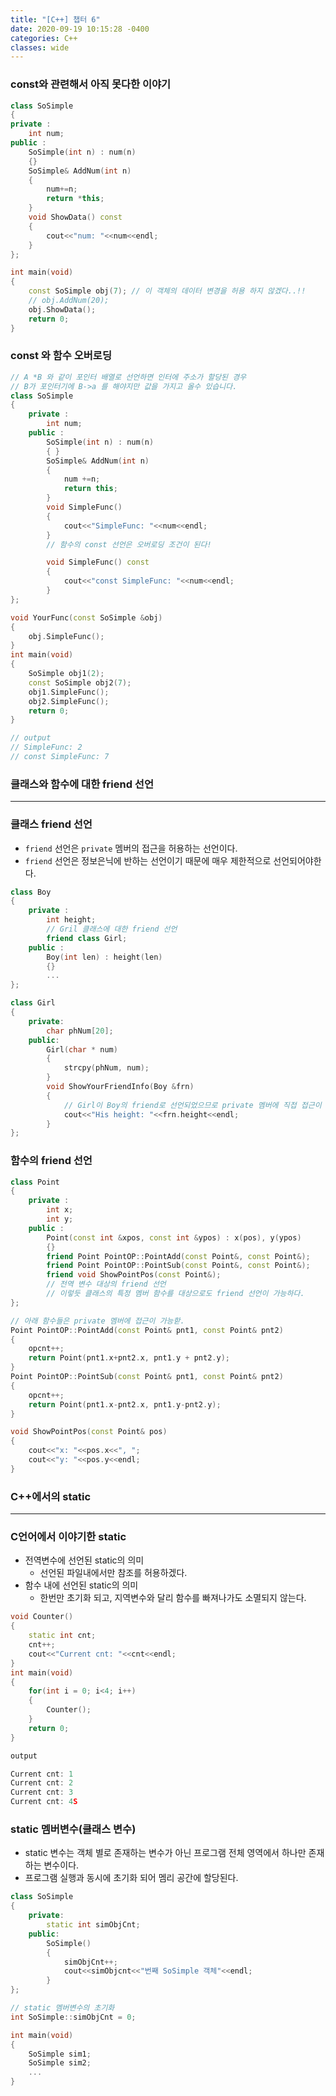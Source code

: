 ```yaml
---
title: "[C++] 챕터 6"
date: 2020-09-19 10:15:28 -0400
categories: C++
classes: wide
---
```


### const와 관련해서 아직 못다한 이야기

```cpp
class SoSimple
{
private :
    int num;
public :
    SoSimple(int n) : num(n)
    {}
    SoSimple& AddNum(int n)
    {
        num+=n;
        return *this;
    }
    void ShowData() const
    {
        cout<<"num: "<<num<<endl;
    }
};

int main(void)
{
    const SoSimple obj(7); // 이 객체의 데이터 변경을 허용 하지 않겠다..!!
    // obj.AddNum(20);
    obj.ShowData();
    return 0;
}
```

### const 와 함수 오버로딩

```cpp
// A *B 와 같이 포인터 배열로 선언하면 인터에 주소가 할당된 경우
// B가 포인터기에 B->a 를 해야지만 값을 가지고 올수 있습니다.
class SoSimple
{
    private :
        int num;
    public :
        SoSimple(int n) : num(n)
        { }
        SoSimple& AddNum(int n)
        {
            num +=n;
            return this;
        }
        void SimpleFunc()
        {
            cout<<"SimpleFunc: "<<num<<endl;
        }
        // 함수의 const 선언은 오버로딩 조건이 된다!

        void SimpleFunc() const
        {
            cout<<"const SimpleFunc: "<<num<<endl;
        }
};

void YourFunc(const SoSimple &obj)
{
    obj.SimpleFunc();
}
int main(void)
{
    SoSimple obj1(2);
    const SoSimple obj2(7);
    obj1.SimpleFunc();
    obj2.SimpleFunc();
    return 0;
}

// output
// SimpleFunc: 2
// const SimpleFunc: 7
```

### 클래스와 함수에 대한 friend 선언
---

### 클래스 friend 선언

- ``friend`` 선언은 ``private`` 멤버의 접근을 허용하는 선언이다.
- ``friend`` 선언은 정보은닉에 반하는 선언이기 때문에 매우 제한적으로 선언되어야한다.

```cpp
class Boy
{
    private :
        int height;
        // Gril 클래스에 대한 friend 선언
        friend class Girl;
    public :
        Boy(int len) : height(len)
        {}
        ...
};

class Girl
{
    private:
        char phNum[20];
    public:
        Girl(char * num)
        {
            strcpy(phNum, num);
        }
        void ShowYourFriendInfo(Boy &frn)
        {
            // Girl이 Boy의 friend로 선언되었으므로 private 멤버에 직접 접근이 가능하다.
            cout<<"His height: "<<frn.height<<endl;
        }
};
```

### 함수의 friend 선언

```cpp
class Point
{
    private :
        int x;
        int y;
    public :
        Point(const int &xpos, const int &ypos) : x(pos), y(ypos)
        {}
        friend Point PointOP::PointAdd(const Point&, const Point&);
        friend Point PointOP::PointSub(const Point&, const Point&);
        friend void ShowPointPos(const Point&);
        // 전역 변수 대상의 friend 선언
        // 이렇듯 클래스의 특정 멤버 함수를 대상으로도 friend 선언이 가능하다.
};

// 아래 함수들은 private 멤버에 접근이 가능핟.
Point PointOP::PointAdd(const Point& pnt1, const Point& pnt2)
{
    opcnt++;
    return Point(pnt1.x+pnt2.x, pnt1.y + pnt2.y);
}
Point PointOP::PointSub(const Point& pnt1, const Point& pnt2)
{
    opcnt++;
    return Point(pnt1.x-pnt2.x, pnt1.y-pnt2.y);
}

void ShowPointPos(const Point& pos)
{
    cout<<"x: "<<pos.x<<", ";
    cout<<"y: "<<pos.y<<endl;
}

```


### C++에서의 static

---

### C언어에서 이야기한 static

- 전역변수에 선언된 static의 의미
    - 선언된 파일내에서만 참조를 허용하겠다.
- 함수 내에 선언된 static의 의미
    - 한번만 초기화 되고, 지역변수와 달리 함수를 빠져나가도 소멸되지 않는다.

```cpp
void Counter()
{
    static int cnt;
    cnt++;
    cout<<"Current cnt: "<<cnt<<endl;
}
int main(void)
{
    for(int i = 0; i<4; i++)
    {
        Counter();
    }
    return 0;
}

output

Current cnt: 1
Current cnt: 2
Current cnt: 3
Current cnt: 4S

```

### static 멤버변수(클래스 변수)

- static 변수는 객체 별로 존재하는 변수가 아닌 프로그램 전체 영역에서 하나만 존재하는 변수이다.
- 프로그램 실행과 동시에 초기화 되어 멤리 공간에 할당된다.
```cpp
class SoSimple
{
    private:
        static int simObjCnt;
    public:
        SoSimple()
        {
            simObjCnt++;
            cout<<simObjcnt<<"번째 SoSimple 객체"<<endl;
        }
};

// static 멤버변수의 초기화
int SoSimple::simObjCnt = 0;

int main(void)
{
    SoSimple sim1;
    SoSimple sim2;
    ...
}


```